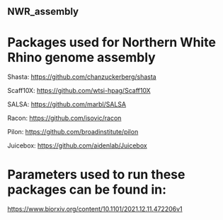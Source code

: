 ## NWR_assembly
# Packages used for Northern White Rhino genome assembly

Shasta: https://github.com/chanzuckerberg/shasta

Scaff10X: https://github.com/wtsi-hpag/Scaff10X

SALSA: https://github.com/marbl/SALSA

Racon: https://github.com/isovic/racon

Pilon: https://github.com/broadinstitute/pilon

Juicebox: https://github.com/aidenlab/Juicebox

# Parameters used to run these packages can be found in:
https://www.biorxiv.org/content/10.1101/2021.12.11.472206v1

